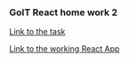 ### GoIT React home work 2

[Link to the task](https://github.com/goitacademy/react-homework/tree/master/homework-02)

[Link to the working React App](https://imykhailychenko.github.io/goit-react-hw-02-feedback/)
